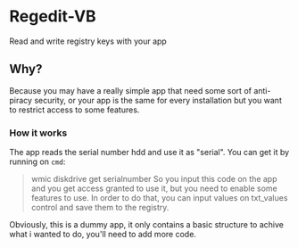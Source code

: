 # Regedit-VB
Read and write registry keys with your app

## Why?
Because you may have a really simple app that need some sort of anti-piracy security, or your app is the same for every installation but you want to restrict access to some features.

### How it works
The app reads the serial number hdd and use it as "serial". You can get it by running on ```cmd```:
> wmic diskdrive get serialnumber
So you input this code on the app and you get access granted to use it, but you need to enable some features to use. In order to do that, you can input values on txt_values control and save them to the registry.

Obviously, this is a dummy app, it only contains a basic structure to achive what i wanted to do, you'll need to add more code.
